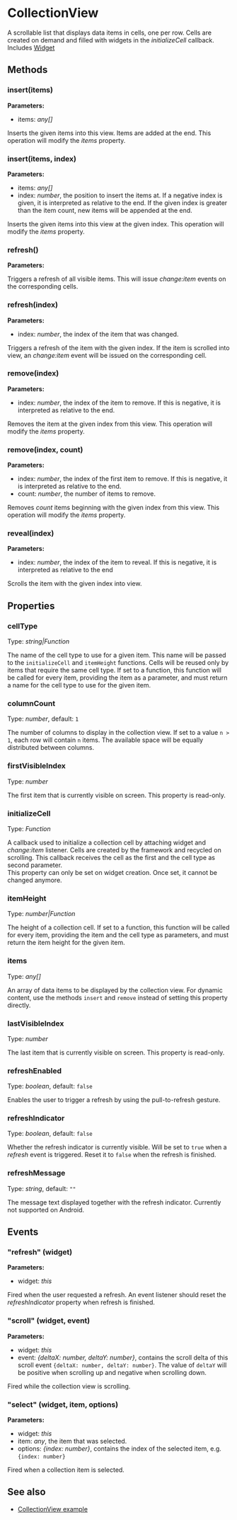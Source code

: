 # CollectionView

A scrollable list that displays data items in cells, one per row. Cells are created on demand and filled with widgets in the *initializeCell* callback.
Includes [Widget](Widget.md)

## Methods

### insert(items)



**Parameters:** 

- items: *any[]*

Inserts the given items into this view. Items are added at the end. This operation will modify the *items* property.


### insert(items, index)



**Parameters:** 

- items: *any[]*
- index: *number*, the position to insert the items at. If a negative index is given, it is interpreted as relative to the end. If the given index is greater than the item count, new items will be appended at the end. 

Inserts the given items into this view at the given index. This operation will modify the *items* property.


### refresh()



**Parameters:** 



Triggers a refresh of all visible items. This will issue *change:item* events on the corresponding cells.


### refresh(index)



**Parameters:** 

- index: *number*, the index of the item that was changed.

Triggers a refresh of the item with the given index. If the item is scrolled into view, an *change:item* event will be issued on the corresponding cell.


### remove(index)



**Parameters:** 

- index: *number*, the index of the item to remove. If this is negative, it is interpreted as relative to the end.

Removes the item at the given index from this view. This operation will modify the *items* property.


### remove(index, count)



**Parameters:** 

- index: *number*, the index of the first item to remove. If this is negative, it is interpreted as relative to the end.
- count: *number*, the number of items to remove.

Removes *count* items beginning with the given index from this view. This operation will modify the *items* property.


### reveal(index)



**Parameters:** 

- index: *number*, the index of the item to reveal. If this is negative, it is interpreted as relative to the end

Scrolls the item with the given index into view.



## Properties

### cellType

Type: *string|Function*

The name of the cell type to use for a given item. This name will be passed to the `initializeCell` and `itemHeight` functions. Cells will be reused only by items that require the same cell type. If set to a function, this function will be called for every item, providing the item as a parameter, and must return a name for the cell type to use for the given item.

### columnCount

Type: *number*, default: `1`

The number of columns to display in the collection view. If set to a value `n > 1`, each row will contain `n` items. The available space will be equally distributed between columns.

### firstVisibleIndex

Type: *number*

The first item that is currently visible on screen. This property is read-only.

### initializeCell

Type: *Function*

A callback used to initialize a collection cell by attaching widget and *change:item* listener. Cells are created by the framework and recycled on scrolling. This callback receives the cell as the first and the cell type as second parameter.<br/>This property can only be set on widget creation. Once set, it cannot be changed anymore.

### itemHeight

Type: *number|Function*

The height of a collection cell. If set to a function, this function will be called for every item, providing the item and the cell type as parameters, and must return the item height for the given item.

### items

Type: *any[]*

An array of data items to be displayed by the collection view. For dynamic content, use the methods `insert` and `remove` instead of setting this property directly.

### lastVisibleIndex

Type: *number*

The last item that is currently visible on screen. This property is read-only.

### refreshEnabled

Type: *boolean*, default: `false`

Enables the user to trigger a refresh by using the pull-to-refresh gesture.

### refreshIndicator

Type: *boolean*, default: `false`

Whether the refresh indicator is currently visible. Will be set to `true` when a *refresh* event is triggered. Reset it to `false` when the refresh is finished.

### refreshMessage

Type: *string*, default: `""`

The message text displayed together with the refresh indicator. Currently not supported on Android.


## Events

### "refresh" (widget)

**Parameters:** 

- widget: *this*

Fired when the user requested a refresh. An event listener should reset the *refreshIndicator* property when refresh is finished.


### "scroll" (widget, event)

**Parameters:** 

- widget: *this*
- event: *{deltaX: number, deltaY: number}*, contains the scroll delta of this scroll event `{deltaX: number, deltaY: number}`. The value of `deltaY` will be positive when scrolling up and negative when scrolling down.

Fired while the collection view is scrolling.


### "select" (widget, item, options)

**Parameters:** 

- widget: *this*
- item: *any*, the item that was selected.
- options: *{index: number}*, contains the index of the selected item, e.g. `{index: number}`

Fired when a collection item is selected.



## See also

- [CollectionView example](https://github.com/eclipsesource/tabris-js/blob/master/snippets/collectionview/collectionview.js)
